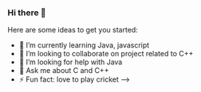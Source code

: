 ### Hi there 👋

Here are some ideas to get you started:

- 🌱 I’m currently learning Java, javascript
- 👯 I’m looking to collaborate on project related to C++
- 🤔 I’m looking for help with Java
- 💬 Ask me about C and C++
- ⚡ Fun fact: love to play cricket
-->
